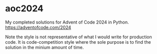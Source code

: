 # aoc2024

My completed solutions for Advent of Code 2024 in Python. https://adventofcode.com/2024

Note the style is not representative of what I would write for production code. It is code-competition style where the sole purpose is to find the solution in the minium amount of time.
